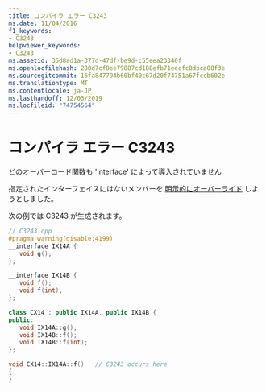 ```yaml
---
title: コンパイラ エラー C3243
ms.date: 11/04/2016
f1_keywords:
- C3243
helpviewer_keywords:
- C3243
ms.assetid: 35d8ad1a-377d-47df-be9d-c55eea23340f
ms.openlocfilehash: 280d7cf8ee79887cd188efb71eecfc8dbca08f3e
ms.sourcegitcommit: 16fa847794b60bf40c67d20f74751a67fccb602e
ms.translationtype: MT
ms.contentlocale: ja-JP
ms.lasthandoff: 12/03/2019
ms.locfileid: "74754564"
---
```

# <a name="compiler-error-c3243"></a>コンパイラ エラー C3243

どのオーバーロード関数も 'interface' によって導入されていません

指定されたインターフェイスにはないメンバーを [明示的にオーバーライド](../../cpp/explicit-overrides-cpp.md) しようとしました。

次の例では C3243 が生成されます。

```cpp
// C3243.cpp
#pragma warning(disable:4199)
__interface IX14A {
   void g();
};

__interface IX14B {
   void f();
   void f(int);
};

class CX14 : public IX14A, public IX14B {
public:
   void IX14A::g();
   void IX14B::f();
   void IX14B::f(int);
};

void CX14::IX14A::f()   // C3243 occurs here
{
}
```
